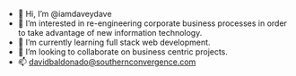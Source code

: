 - 👋 Hi, I’m @iamdaveydave
- 👀 I’m interested in re-engineering corporate business processes in order to take advantage of new information technology.
- 🌱 I’m currently learning full stack web development.
- 💞️ I’m looking to collaborate on business centric projects.
- 📫 davidbaldonado@southernconvergence.com

<!---
iamdaveydave/iamdaveydave is a ✨ special ✨ repository because its `README.md` (this file) appears on your GitHub profile.
You can click the Preview link to take a look at your changes.
--->
